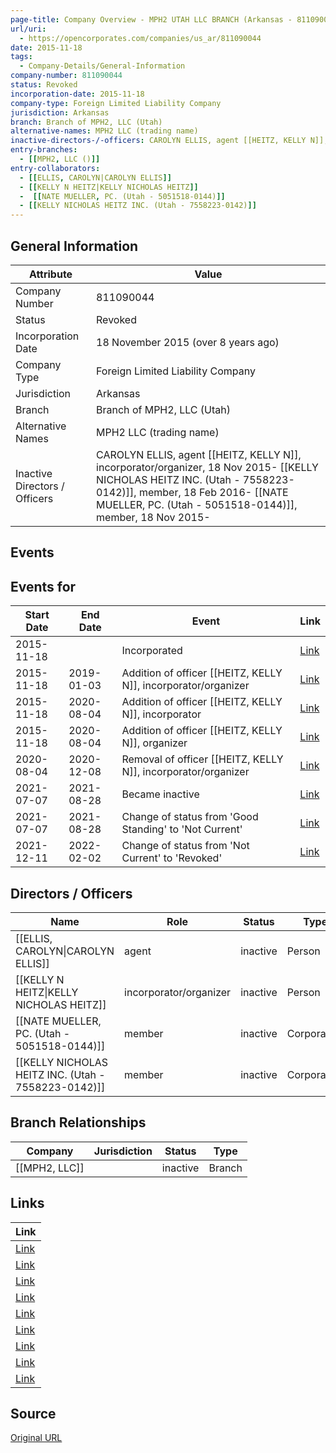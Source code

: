 ```yaml
---
page-title: Company Overview - MPH2 UTAH LLC BRANCH (Arkansas - 811090044)
url/uri:
  - https://opencorporates.com/companies/us_ar/811090044
date: 2015-11-18
tags:
  - Company-Details/General-Information
company-number: 811090044
status: Revoked
incorporation-date: 2015-11-18
company-type: Foreign Limited Liability Company
jurisdiction: Arkansas
branch: Branch of MPH2, LLC (Utah)
alternative-names: MPH2 LLC (trading name)
inactive-directors-/-officers: CAROLYN ELLIS, agent [[HEITZ, KELLY N]], incorporator/organizer, 18 Nov 2015- [[KELLY NICHOLAS HEITZ INC. (Utah - 7558223-0142)]], member, 18 Feb 2016-  [[NATE MUELLER, PC. (Utah - 5051518-0144)]], member, 18 Nov 2015-
entry-branches:
  - [[MPH2, LLC ()]]
entry-collaborators:
  - [[ELLIS, CAROLYN|CAROLYN ELLIS]]
  - [[KELLY N HEITZ|KELLY NICHOLAS HEITZ]]
  -  [[NATE MUELLER, PC. (Utah - 5051518-0144)]]
  - [[KELLY NICHOLAS HEITZ INC. (Utah - 7558223-0142)]]
---
```


## General Information
| Attribute | Value |
|-----------|-------|
| Company Number | 811090044 |
| Status | Revoked |
| Incorporation Date | 18 November 2015 (over 8 years ago) |
| Company Type | Foreign Limited Liability Company |
| Jurisdiction | Arkansas |
| Branch | Branch of MPH2, LLC (Utah) |
| Alternative Names | MPH2 LLC (trading name) |
| Inactive Directors / Officers | CAROLYN ELLIS, agent [[HEITZ, KELLY N]], incorporator/organizer, 18 Nov 2015- [[KELLY NICHOLAS HEITZ INC. (Utah - 7558223-0142)]], member, 18 Feb 2016-  [[NATE MUELLER, PC. (Utah - 5051518-0144)]], member, 18 Nov 2015- |

## Events
## Events for
| Start Date | End Date   | Event                                                   | Link |
|------------|------------|-------------------------------------------------------|------|
| 2015-11-18 |            | Incorporated                                            | [Link](https://opencorporates.com/events/174163520) |
| 2015-11-18 | 2019-01-03 | Addition of officer [[HEITZ, KELLY N]], incorporator/organizer | [Link](https://opencorporates.com/events/174163502) |
| 2015-11-18 | 2020-08-04 | Addition of officer [[HEITZ, KELLY N]], incorporator  | [Link](https://opencorporates.com/events/1861691053) |
| 2015-11-18 | 2020-08-04 | Addition of officer [[HEITZ, KELLY N]], organizer     | [Link](https://opencorporates.com/events/1861691056) |
| 2020-08-04 | 2020-12-08 | Removal of officer [[HEITZ, KELLY N]], incorporator/organizer | [Link](https://opencorporates.com/events/1900407008) |
| 2021-07-07 | 2021-08-28 | Became inactive                                         | [Link](https://opencorporates.com/events/2251173875) |
| 2021-07-07 | 2021-08-28 | Change of status from 'Good Standing' to 'Not Current'  | [Link](https://opencorporates.com/events/2251173881) |
| 2021-12-11 | 2022-02-02 | Change of status from 'Not Current' to 'Revoked'        | [Link](https://opencorporates.com/events/2394646430) |

## Directors / Officers
| Name                 | Role            | Status     | Type        | Link |
|----------------------|-----------------|------------|-------------|------|
| [[ELLIS, CAROLYN\|CAROLYN ELLIS]] | agent           | inactive   | Person      | [Link](https://opencorporates.com/officers/172738832) |
| [[KELLY N HEITZ\|KELLY NICHOLAS HEITZ]] | incorporator/organizer | inactive   | Person      | [Link](https://opencorporates.com/officers/862585040) |
|  [[NATE MUELLER, PC. (Utah - 5051518-0144)]] | member          | inactive   | Corporation | [Link](https://opencorporates.com/officers/862585043) |
| [[KELLY NICHOLAS HEITZ INC. (Utah - 7558223-0142)]] | member          | inactive   | Corporation | [Link](https://opencorporates.com/officers/862585046) |

## Branch Relationships
| Company | Jurisdiction | Status | Type |
|---------|--------------|--------|------|
| [[MPH2, LLC]] |  | inactive | Branch |

## Links
| Link |
|------|
| [Link](/officers/172738832) |
| [Link](/officers/862585043) |
| [Link](/events/2251173875) |
| [Link](/companies/us_ut/9447250-0160) |
| [Link](http://www.sos.arkansas.gov/corps/search_all.php) |
| [Link](/events/2394646430) |
| [Link](/officers/862585040) |
| [Link](/officers/862585046) |
| [Link](/events/2251173881) |

## Source
[Original URL](https://opencorporates.com/companies/us_ar/811090044)
